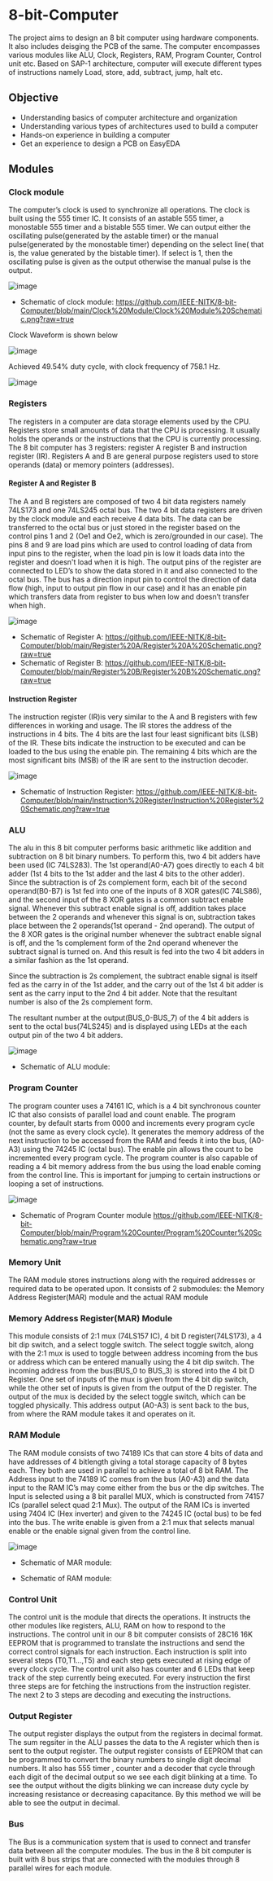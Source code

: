 # 8-bit-Computer
The project aims to design an 8 bit computer using hardware components. It also includes deisging the PCB of the same.
The computer encompasses various modules like ALU, Clock, Registers, RAM, Program Counter, Control unit etc. Based on SAP-1 architecture, computer will execute different types of instructions namely Load, store, add, subtract, jump, halt etc.

## Objective
* Understanding basics of computer architecture and organization
* Understanding various types of architectures used to build a computer
* Hands-on experience in building a computer
* Get an experience to design a PCB on EasyEDA
## Modules
### Clock module
The computer’s clock is used to synchronize all operations. The clock is built using the 555 timer IC.
It consists of an astable 555 timer, a monostable 555 timer and a bistable 555 timer.
We can output either the oscillating pulse(generated by the astable timer) or the manual pulse(generated by the monostable timer) depending on the select line( that is, the value generated by the bistable timer). If select is 1, then the oscillating pulse is given as the output otherwise the manual pulse is the output.

![image](https://user-images.githubusercontent.com/97294953/218687888-60b36f90-da73-4243-92f8-5d38deee4fa3.png)

* Schematic of clock module:
https://github.com/IEEE-NITK/8-bit-Computer/blob/main/Clock%20Module/Clock%20Module%20Schematic.png?raw=true

Clock Waveform is shown below

![image](https://user-images.githubusercontent.com/97294953/218688589-48cceb00-c790-428b-a740-efd69decac17.png)

Achieved 49.54% duty cycle, with clock frequency of 758.1 Hz.

![image](https://user-images.githubusercontent.com/97294953/218689329-30e37bef-98a6-40a9-8dff-c51696b8aea4.png)




### Registers
The registers in a computer are data storage elements used by the CPU. Registers store small amounts of data that the CPU is processing. It usually holds the operands or the instructions that the CPU is currently processing. The 8 bit computer has 3 registers: register A register B and instruction register (IR). Registers A and B are general purpose registers used to store operands (data) or memory pointers (addresses). 

#### Register A and Register B
The A and B registers are composed of two 4 bit data registers namely 74LS173 and one 74LS245 octal bus. The two 4 bit data registers are driven by the clock module and each receive 4 data bits. The data can be transferred to the octal bus or just stored in the register based on the control pins 1 and 2 (Oe1 and Oe2, which is zero/grounded in our case). The pins 8 and 9 are load pins which are used to control loading of data from input pins to the register, when the load pin is low it loads data into the register and doesn't load when it is high. The output pins of the register are connected to LED’s to show the data stored in it and also connected to the octal bus. The bus has a direction input pin to control the direction of data flow (high, input to output pin flow in our case) and it has an enable pin which transfers data from register to bus when low and  doesn’t transfer when high.


![image](https://user-images.githubusercontent.com/97294953/218690584-5a53af80-d211-40ba-8e6f-f15545112047.png)

* Schematic of Register A:
https://github.com/IEEE-NITK/8-bit-Computer/blob/main/Register%20A/Register%20A%20Schematic.png?raw=true
* Schematic of Register B: 
https://github.com/IEEE-NITK/8-bit-Computer/blob/main/Register%20B/Register%20B%20Schematic.png?raw=true

#### Instruction Register
The instruction register (IR)is very similar to the A and B registers with few differences in working and usage. The IR stores the address of the instructions in 4 bits. The 4 bits are the last four least significant bits (LSB) of the IR. These bits indicate the instruction to be executed and can be loaded to the bus using the enable pin. The remaining 4 bits which are the most significant bits (MSB) of the IR are sent to the instruction decoder.


![image](https://user-images.githubusercontent.com/97294953/218691234-b61d97b1-c89e-4693-8440-ef92a5610ca2.png)

* Schematic of Instruction Register:
https://github.com/IEEE-NITK/8-bit-Computer/blob/main/Instruction%20Register/Instruction%20Register%20Schematic.png?raw=true

### ALU
The alu in this 8 bit computer performs basic arithmetic like addition and subtraction on 8 bit binary numbers. To perform this, two 4 bit adders have been used (IC 74LS283). The 1st operand(A0-A7) goes directly to each 4 bit adder (1st 4 bits to the 1st adder and the last 4 bits to the other adder). Since the subtraction is of 2s complement form, each bit of the second operand(B0-B7) is 1st fed into one of the inputs of 8 XOR gates(IC 74LS86), and the second input of the 8 XOR gates is a common subtract enable signal. Whenever this subtract enable signal is off, addition takes place between the 2 operands and whenever this signal is on, subtraction takes place between the 2 operands(1st operand - 2nd operand). The output of the 8 XOR gates is the original number whenever the subtract enable signal is off, and the 1s complement form of the 2nd operand whenever the subtract signal is turned on. And this result is fed into the two 4 bit adders in a similar fashion as the 1st operand.

Since the subtraction is 2s complement, the subtract enable signal is itself fed as the carry in of the 1st adder, and the carry out of the 1st 4 bit adder is sent as the carry input to the 2nd 4 bit adder. Note that the resultant number is also of the 2s complement form. 

The resultant number at the output(BUS_0-BUS_7) of the 4 bit adders is sent to the octal bus(74LS245) and is displayed using LEDs at the each output pin of the two 4 bit adders. 

![image](https://user-images.githubusercontent.com/97294953/218692153-dc765765-47df-4c85-b71f-2756b2bb3c95.png)

* Schematic of ALU module:


### Program Counter
The program counter uses a 74161 IC, which is a 4 bit synchronous counter IC that also consists of parallel load and count enable. 
The program counter, by default starts from 0000 and increments every program cycle (not the same as every clock cycle). It generates the memory address of the next instruction to be accessed from the RAM and feeds it into the bus, (A0-A3) using the 74245 IC (octal bus). The enable pin allows the count to be incremented every program cycle. The program counter is also capable of reading a 4 bit memory address from the bus using the load enable coming from the control line. This is important for jumping to certain instructions or looping a set of instructions.

![image](https://user-images.githubusercontent.com/97294953/218692870-6b3eef5b-7dde-4229-a589-0858d6c93eb0.png)

* Schematic of Program Counter module
https://github.com/IEEE-NITK/8-bit-Computer/blob/main/Program%20Counter/Program%20Counter%20Schematic.png?raw=true

### Memory Unit
The RAM module stores instructions along with the required addresses or required data to be operated upon. It consists of 2 submodules: the Memory Address Register(MAR) module and the actual RAM module

### Memory Address Register(MAR) Module 
This module consists of 2:1 mux (74LS157 IC), 4 bit D register(74LS173), a 4 bit dip switch, and a select toggle switch. The select toggle switch, along with the 2:1 mux is used to toggle between address incoming from the bus or address which can be entered manually using the 4 bit dip switch. 
The incoming address from the bus(BUS_0 to BUS_3) is stored into the 4 bit D Register. One set of inputs of the mux is given from the 4 bit dip switch, while the other set of inputs is given from the output of the D register. The output of the mux is decided by the select toggle switch, which can be toggled physically. This address output (A0-A3) is sent back to the bus, from where the RAM module takes it and operates on it.

### RAM Module
The RAM module consists of two 74189 ICs that can store 4 bits of data and have addresses of 4 bitlength giving a total storage capacity of 8 bytes each. They both are used in parallel to achieve a total of 8 bit RAM.
The Address input to the 74189 IC comes from the bus (A0-A3) and the data input to the RAM IC’s may come either from the bus or the dip switches. The Input is selected using a 8 bit parallel MUX, which is constructed from 74157 ICs (parallel select quad 2:1 Mux). The output of the RAM ICs is inverted using 7404 IC (Hex inverter) and given to the 74245 IC (octal bus) to be fed into the bus. The write enable is given from a 2:1 mux that selects manual enable or the enable signal given from the control line.

![image](https://user-images.githubusercontent.com/97294953/218693721-821a8e99-51b7-4956-9831-aaccbdf32edc.png)

* Schematic of MAR module:

* Schematic of RAM module:

### Control Unit
The control unit is the module that directs the operations. It instructs the other modules like registers, ALU, RAM on how to respond to the instructions. The control unit in our 8 bit computer consists of 28C16 16K EEPROM that is programmed to translate the instructions and send the correct control signals for each instruction. Each instruction is split into several steps (T0,T1...,T5) and each step gets executed at rising edge of every clock cycle. The control unit also has counter and 6 LEDs that keep track of the step currently being executed. For every instruction the first three steps are for fetching the instructions from the instruction register. The next 2 to 3 steps are decoding and executing the instructions.

### Output Register
The output register displays the output from the registers in decimal format. The sum regsiter in the ALU passes the data to the A register which then is sent to the output register. The output register consists of EEPROM that can be programmed to convert the binary numbers to single digit decimal numbers. It also has 555 timer , counter and a decoder that cycle through each digit of the decimal output so we see each digit blinking at a time. To see the output without the digits blinking we can increase duty cycle by increasing resistance or decreasing capacitance. By this method we will be able to see the output in decimal.

### Bus
The Bus is a communication system that is used to connect and transfer data between all the computer modules. The bus in the 8 bit computer is built with 8 bus strips that are connected with the modules through 8 parallel wires for each module.
